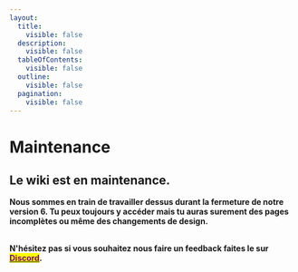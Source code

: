 ```yaml
---
layout:
  title:
    visible: false
  description:
    visible: false
  tableOfContents:
    visible: false
  outline:
    visible: false
  pagination:
    visible: false
---
```


# Maintenance

##

## **Le wiki est en maintenance.**

**Nous sommes en train de travailler dessus durant la fermeture de notre version 6. Tu peux toujours y accéder mais tu auras surement des pages incomplètes ou même des changements de design.**

\
**N'hésitez pas si vous souhaitez nous faire un feedback faites le sur** [<mark style="color:purple;">**Discord**</mark>](https://discord.nexion.fr/)**.**
